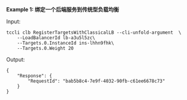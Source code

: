 **Example 1: 绑定一个后端服务到传统型负载均衡**



Input: 

```
tccli clb RegisterTargetsWithClassicalLB --cli-unfold-argument  \
    --LoadBalancerId lb-a3u5l5zc\
    --Targets.0.InstanceId ins-lhhn9fhk\
    --Targets.0.Weight 20
```

Output: 
```
{
    "Response": {
        "RequestId": "bab5b8c4-7e9f-4032-90fb-c61ee6678c73"
    }
}
```

